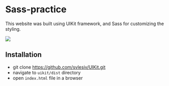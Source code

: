 # Sass-practice
This website was built using UIKit framework, and Sass for customizing the styling. 

![](./dist/img/uikit.gif)

## Installation
* git clone https://github.com/svlesiv/UIKit.git
* navigate to `uikit/dist` directory
* open `index.html` file in a browser